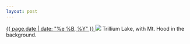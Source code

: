 ```yaml
---
layout: post
---
```


<p>
  <a href="/365">
    <time>{{ page.date | date: "%e %B, %Y" }}</time>
  </a>
  <a href="/365"><img src="{{ site.assets_url }}/365.jpg"/></a>
  <span>Trillium Lake, with Mt. Hood in the background.</span>
</p>

